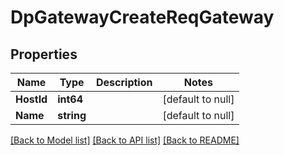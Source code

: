 # DpGatewayCreateReqGateway

## Properties
Name | Type | Description | Notes
------------ | ------------- | ------------- | -------------
**HostId** | **int64** |  | [default to null]
**Name** | **string** |  | [default to null]

[[Back to Model list]](../README.md#documentation-for-models) [[Back to API list]](../README.md#documentation-for-api-endpoints) [[Back to README]](../README.md)


